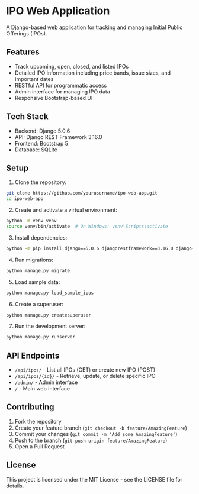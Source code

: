 # IPO Web Application

A Django-based web application for tracking and managing Initial Public Offerings (IPOs).

## Features

- Track upcoming, open, closed, and listed IPOs
- Detailed IPO information including price bands, issue sizes, and important dates
- RESTful API for programmatic access
- Admin interface for managing IPO data
- Responsive Bootstrap-based UI

## Tech Stack

- Backend: Django 5.0.6
- API: Django REST Framework 3.16.0
- Frontend: Bootstrap 5
- Database: SQLite

## Setup

1. Clone the repository:
```bash
git clone https://github.com/yourusername/ipo-web-app.git
cd ipo-web-app
```

2. Create and activate a virtual environment:
```bash
python -m venv venv
source venv/bin/activate  # On Windows: venv\Scripts\activate
```

3. Install dependencies:
```bash
python -m pip install django==5.0.6 djangorestframework==3.16.0 django-cleanup==9.0.0
```

4. Run migrations:
```bash
python manage.py migrate
```

5. Load sample data:
```bash
python manage.py load_sample_ipos
```

6. Create a superuser:
```bash
python manage.py createsuperuser
```

7. Run the development server:
```bash
python manage.py runserver
```

## API Endpoints

- `/api/ipos/` - List all IPOs (GET) or create new IPO (POST)
- `/api/ipos/{id}/` - Retrieve, update, or delete specific IPO
- `/admin/` - Admin interface
- `/` - Main web interface

## Contributing

1. Fork the repository
2. Create your feature branch (`git checkout -b feature/AmazingFeature`)
3. Commit your changes (`git commit -m 'Add some AmazingFeature'`)
4. Push to the branch (`git push origin feature/AmazingFeature`)
5. Open a Pull Request

## License

This project is licensed under the MIT License - see the LICENSE file for details. 